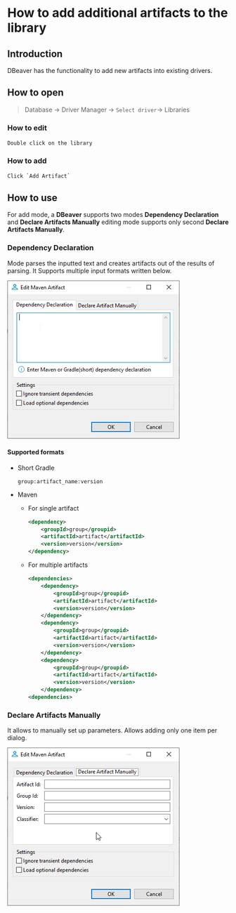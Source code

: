 # How to add additional artifacts to the library

## Introduction

 DBeaver has the functionality to add new artifacts into existing drivers.

## How to open

> Database -> Driver Manager -> `Select driver`-> Libraries

### How to edit

    Double click on the library

### How to add

    Click `Add Artifact`

## How to use

For add mode, a **DBeaver** supports two modes **Dependency Declaration** and **Declare Artifacts Manually** editing mode supports only second **Declare Artifacts Manually**.

### Dependency Declaration

Mode parses the inputted text and creates artifacts out of the results of parsing. It Supports multiple input formats written below.

![Dependency Declaration](images/edit-maven-artifacts-dependency-declaration.png)

#### Supported formats

* Short Gradle

    ```
    group:artifact_name:version
    ```

* Maven
  * For single artifact

    ``` XML
    <dependency>
        <groupId>group</groupid>
        <artifactId>artifact</artifactId>
        <version>version</version>
    </dependency>
    ```

  * For multiple artifacts
  
    ```XML
    <dependencies>
        <dependency>
            <groupId>group</groupid>
            <artifactId>artifact</artifactId>
            <version>version</version>
        </dependency>
        <dependency>
            <groupId>group</groupid>
            <artifactId>artifact</artifactId>
            <version>version</version>
        </dependency>
        <dependency>
            <groupId>group</groupid>
            <artifactId>artifact</artifactId>
            <version>version</version>
        </dependency>
    <dependencies>
    ```

### Declare Artifacts Manually

It allows to manually set up parameters. Allows adding only one item per dialog.  

![Declare artifacts manually](images/edit-maven-artifacts-manual.png)